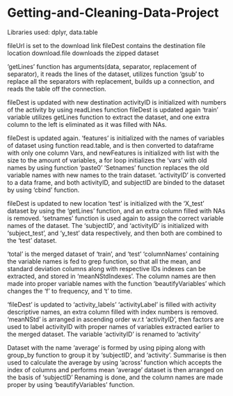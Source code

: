 # Getting-and-Cleaning-Data-Project

Libraries used: dplyr, data.table

fileUrl is set to the download link
fileDest contains the destination file location
download.file downloads the zipped dataset

‘getLines’ function has arguments(data, separator, replacement of separator), it reads the lines of the dataset, utilizes function ‘gsub’ to replace all the separators with replacement, builds up a connection, and reads the table off the connection.

fileDest is updated with new destination
activityID is initialized with numbers of the activity by using readLines function
fileDest is updated again
‘train’ variable utilizes getLines function to extract the dataset, and one extra column to the left is eliminated as it was filled with NAs.

fileDest is updated again.
‘features’ is initialized with the names of variables of dataset using function read.table, and is then converted to dataframe with only one column
Vars, and newFeatures is initialized with list with the size to the amount of variables, a for loop initializes the ‘vars’ with old names by using function ‘paste0’
‘Setnames’ function replaces the old variable names with new names to the train dataset.
‘activityID’ is converted to a data frame, and both activityID, and subjectID are binded to the dataset by using ‘cbind’ function.

fileDest is updated to new location
‘test’ is initialized with the ‘X_test’ dataset by using the ‘getLines’ function, and an extra column filled with NAs is removed.
‘setnames’ function is used again to assign the correct variable names of the dataset.
The ‘subjectID’, and ‘activityID’ is initialized with ‘subject_test’, and ‘y_test’ data respectively, and then both are combined to the ‘test’ dataset.


‘total’ is the merged dataset of ‘train’, and ‘test’
‘columnNames’ containing the variable names is fed to grep function, so that all the mean, and standard deviation columns along with respective IDs indexes can be extracted, and stored in ‘meanNStdIndexes’.
The column names are then made into proper variable names with the function ‘beautifyVariables’ which changes the ‘f’ to frequency, and ‘t’ to time.

‘fileDest’ is updated to ‘activity_labels’
‘activityLabel’ is filled with activity descriptive names, an extra column filled with index numbers is removed.
‘meanNStd’ is arranged in ascending order w.r.t ‘activityID’, then factors are used to label activityID with proper names of variables extracted earlier to the merged dataset.
The variable ‘activityID’ is renamed to ‘activity’

Dataset with the name ‘average’ is formed by using piping along with group_by function to group it by ‘subjectID’, and  ‘activity’.
Summarise is then used to calculate the average by using ‘across’ function which accepts the index of columns and performs mean
‘average’ dataset is then arranged on the basis of ‘subjectID’
Renaming is done, and the column names are made proper by using ‘beautifyVariables’ function.
